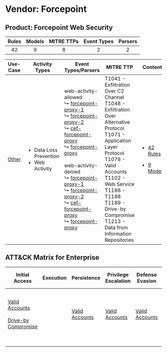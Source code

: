 Vendor: Forcepoint
==================
Product: Forcepoint Web Security
--------------------------------
| Rules | Models | MITRE TTPs | Event Types | Parsers |
|:-----:|:------:|:----------:|:-----------:|:-------:|
|  42   |   9    |     8      |      2      |    2    |

|                Use-Case                | Activity Types                                              | Event Types/Parsers                                                                                                                                                                                                                                                                                                                                                                                                                                                                                                                                                                                                                                   | MITRE TTP                                                                                                                                                                                                                                                                       | Content                                                                                                              |
|:--------------------------------------:| ----------------------------------------------------------- | ----------------------------------------------------------------------------------------------------------------------------------------------------------------------------------------------------------------------------------------------------------------------------------------------------------------------------------------------------------------------------------------------------------------------------------------------------------------------------------------------------------------------------------------------------------------------------------------------------------------------------------------------------- | ------------------------------------------------------------------------------------------------------------------------------------------------------------------------------------------------------------------------------------------------------------------------------- | -------------------------------------------------------------------------------------------------------------------- |
| [Other](../../../UseCases/uc_other.md) | <ul><li>Data Loss Prevention</li><li>Web Activity</li></ul> |  web-activity-allowed<br> ↳ [forcepoint-proxy-1](Parsers/parserContent_forcepoint-proxy-1.md)<br> ↳ [forcepoint-proxy-2](Parsers/parserContent_forcepoint-proxy-2.md)<br> ↳ [cef-forcepoint-proxy](Parsers/parserContent_cef-forcepoint-proxy.md)<br> ↳ [forcepoint-proxy](Parsers/parserContent_forcepoint-proxy.md)<br><br> web-activity-denied<br> ↳ [forcepoint-proxy-1](Parsers/parserContent_forcepoint-proxy-1.md)<br> ↳ [forcepoint-proxy-2](Parsers/parserContent_forcepoint-proxy-2.md)<br> ↳ [cef-forcepoint-proxy](Parsers/parserContent_cef-forcepoint-proxy.md)<br> ↳ [forcepoint-proxy](Parsers/parserContent_forcepoint-proxy.md)<br> | T1041 - Exfiltration Over C2 Channel<br>T1048 - Exfiltration Over Alternative Protocol<br>T1071 - Application Layer Protocol<br>T1078 - Valid Accounts<br>T1102 - Web Service<br>T1188 - T1188<br>T1189 - Drive-by Compromise<br>T1213 - Data from Information Repositories<br> | [<ul><li>42 Rules</li></ul><ul><li>9 Models</li></ul>](Rules_Models/r_m_forcepoint_forcepoint_web_security_Other.md) |

ATT&CK Matrix for Enterprise
----------------------------
| Initial Access                                                                                                                              | Execution | Persistence                                                         | Privilege Escalation                                                | Defense Evasion                                                     | Credential Access | Discovery | Lateral Movement | Collection                                                                              | Command and Control                                                                                                                             | Exfiltration                                                                                                                                                                 | Impact |
| ------------------------------------------------------------------------------------------------------------------------------------------- | --------- | ------------------------------------------------------------------- | ------------------------------------------------------------------- | ------------------------------------------------------------------- | ----------------- | --------- | ---------------- | --------------------------------------------------------------------------------------- | ----------------------------------------------------------------------------------------------------------------------------------------------- | ---------------------------------------------------------------------------------------------------------------------------------------------------------------------------- | ------ |
| [Valid Accounts](https://attack.mitre.org/techniques/T1078)<br><br>[Drive-by Compromise](https://attack.mitre.org/techniques/T1189)<br><br> |           | [Valid Accounts](https://attack.mitre.org/techniques/T1078)<br><br> | [Valid Accounts](https://attack.mitre.org/techniques/T1078)<br><br> | [Valid Accounts](https://attack.mitre.org/techniques/T1078)<br><br> |                   |           |                  | [Data from Information Repositories](https://attack.mitre.org/techniques/T1213)<br><br> | [Web Service](https://attack.mitre.org/techniques/T1102)<br><br>[Application Layer Protocol](https://attack.mitre.org/techniques/T1071)<br><br> | [Exfiltration Over Alternative Protocol](https://attack.mitre.org/techniques/T1048)<br><br>[Exfiltration Over C2 Channel](https://attack.mitre.org/techniques/T1041)<br><br> |        |